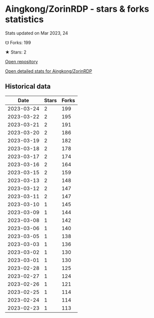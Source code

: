 # Aingkong/ZorinRDP - stars & forks statistics

Stats updated on Mar 2023, 24

☋ Forks: 199

★ Stars: 2

[Open repository](https://github.com/Aingkong/ZorinRDP)

[Open detailed stats for Aingkong/ZorinRDP](https://reviewgithub.com/rep/Aingkong/ZorinRDP)

## Historical data
| Date | Stars | Forks |
|------|-------|-------|
| 2023-03-24 | 2 | 199 | 
| 2023-03-22 | 2 | 195 | 
| 2023-03-21 | 2 | 191 | 
| 2023-03-20 | 2 | 186 | 
| 2023-03-19 | 2 | 182 | 
| 2023-03-18 | 2 | 178 | 
| 2023-03-17 | 2 | 174 | 
| 2023-03-16 | 2 | 164 | 
| 2023-03-15 | 2 | 159 | 
| 2023-03-13 | 2 | 148 | 
| 2023-03-12 | 2 | 147 | 
| 2023-03-11 | 2 | 147 | 
| 2023-03-10 | 1 | 145 | 
| 2023-03-09 | 1 | 144 | 
| 2023-03-08 | 1 | 142 | 
| 2023-03-06 | 1 | 140 | 
| 2023-03-05 | 1 | 138 | 
| 2023-03-03 | 1 | 136 | 
| 2023-03-02 | 1 | 130 | 
| 2023-03-01 | 1 | 130 | 
| 2023-02-28 | 1 | 125 | 
| 2023-02-27 | 1 | 124 | 
| 2023-02-26 | 1 | 121 | 
| 2023-02-25 | 1 | 114 | 
| 2023-02-24 | 1 | 114 | 
| 2023-02-23 | 1 | 113 | 

